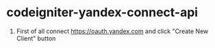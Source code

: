 # codeigniter-yandex-connect-api
 1. First of all connect https://oauth.yandex.com and click "Create New Client" button
